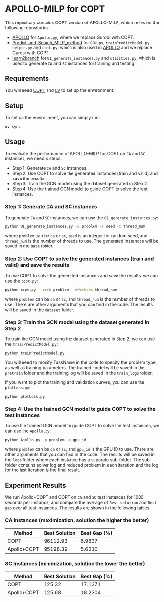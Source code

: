 # APOLLO-MILP for COPT

This repository contains COPT version of APOLLO-MILP, which relies on the following repositories:

- [APOLLO](https://github.com/MIRALab-USTC/Apollo-MILP) for `Apollo.py`, where we replace Gurobi with COPT.
- [Predict-and-Search_MILP_method](https://github.com/sribdcn/Predict-and-Search_MILP_method) for `GCN.py`, `trainPredictModel.py`, `helper.py` and `copt.py`, which is also used in [APOLLO](https://github.com/MIRALab-USTC/Apollo-MILP) and we replace Gurobi with COPT.
- [learn2branch](https://github.com/ds4dm/learn2branch) for `01_generate_instances.py` and `utilities.py`, which is used to generate `CA` and `SC` instances for training and testing.

## Requirements

You will need [COPT](https://www.shanshu.ai/) and [uv](https://docs.astral.sh/uv/) to set up the environment.

## Setup

To set up the environment, you can simply run:

```bash
uv sync
```

## Usage

To evaluate the performance of APOLLO-MILP for COPT on `CA` and `SC` instances, we need 4 steps:

- Step 1: Generate `CA` and `SC` instances.
- Step 2: Use COPT to solve the generated instances (train and valid) and save the results.
- Step 3: Train the GCN model using the dataset generated in Step 2.
- Step 4: Use the trained GCN model to guide COPT to solve the test instances.

### Step 1: Generate CA and SC instances

To generate `CA` and `SC` instances, we can use the `01_generate_instances.py`:

```bash
python 01_generate_instances.py -p problem -s seed -t thread_num
```

where `problem` can be `ca` or `sc`, `seed` is an integer for random seed, and `thread_num` is the number of threads to use. The generated instances will be saved in the `data` folder.

### Step 2: Use COPT to solve the generated instances (train and valid) and save the results

To use COPT to solve the generated instances and save the results, we can use the `copt.py`:

```bash
python copt.py --prob problem --nWorkers thread_num
```

where `problem` can be `ca` or `sc`, and `thread_num` is the number of threads to use. There are other arguments that you can find in the code. The results will be saved in the `dataset` folder.

### Step 3: Train the GCN model using the dataset generated in Step 2

To train the GCN model using the dataset generated in Step 2, we can use the `trainPredictModel.py`:

```bash
python trainPredictModel.py
```

You will need to modify TaskName in the code to specify the problem type, as well as training parameters. The trained model will be saved in the `pretrain` folder and the training log will be saved in the `train_logs` folder.

If you want to plot the training and validation curves, you can use the `plotLoss.py`:

```bash
python plotLoss.py
```

### Step 4: Use the trained GCN model to guide COPT to solve the test instances

To use the trained GCN model to guide COPT to solve the test instances, we can use the `Apollo.py`:

```bash
python Apollo.py -p problem -g gpu_id
```

where `problem` can be `ca` or `sc`, and `gpu_id` is the GPU ID to use. There are other arguments that you can find in the code. The results will be saved in the `logs` folder where each instance has a separate sub-folder. The sub-folder contains solver log and reduced problem in each iteration and the log for the last iteration is the final result.

## Experiment Results

We run Apollo+COPT and COPT on `CA` and `SC` test instances for 1000 seconds per instance, and compare the average of `Best solution` and `Best gap` over all test instances. The results are shown in the following tables.

### CA Instances (maximization, solution the higher the better)

| Method       | Best Solution | Best Gap (%) |
|--------------|----------------|--------------|
| COPT         |  96112.93     |  6.9837     |
| Apollo+COPT  |  95198.39     |  5.6210     |

### SC Instances (minimization, solution the lower the better)

| Method       | Best Solution | Best Gap (%) |
|--------------|----------------|--------------|
| COPT         |  125.32     |  17.1371     |
| Apollo+COPT  |  125.68     |  18.2304     |
